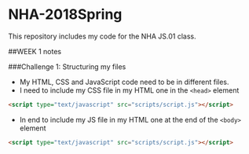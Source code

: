 # NHA-2018Spring

This repository includes my code for the NHA JS.01 class.

##WEEK 1 notes

###Challenge 1: Structuring my files

* My HTML, CSS and JavaScript code need to be in different files.
* I need to include my CSS file in my HTML one in the `<head>` element

``` html
<script type="text/javascript" src="scripts/script.js"></script>
```

* In end to include my JS file in my HTML one at the end of the `<body>` element

``` html
<script type="text/javascript" src="scripts/script.js"></script>
```
